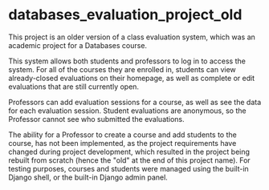 # databases_evaluation_project_old

This project is an older version of a class evaluation system, which was an academic project for a Databases course.

This system allows both students and professors to log in to access the system. For all of the courses they are enrolled in, students can view already-closed evaluations on their homepage, as well as complete or edit evaluations that are still currently open. 

Professors can add evaluation sessions for a course, as well as see the data for each evaluation session. Student evaluations are anonymous, so the Professor cannot see who submitted the evaluations. 

The ability for a Professor to create a course and add students to the course, has not been implemented, as the project requirements have changed during project development, which resulted in the project being rebuilt from scratch (hence the "old" at the end of this project name). For testing purposes, courses and students were managed using the built-in Django shell, or the built-in Django admin panel.
